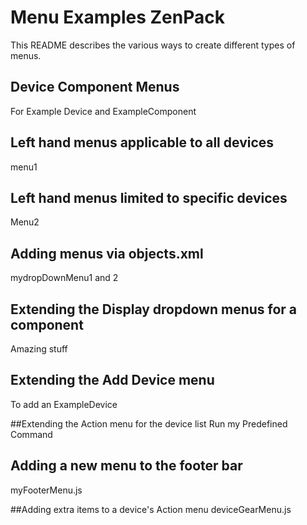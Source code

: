 # Menu Examples ZenPack 
This README describes  the various ways to create different types of menus.

## Device Component Menus
For Example Device and ExampleComponent

## Left hand menus applicable to all devices
menu1

## Left hand menus limited to specific devices
Menu2

## Adding menus via objects.xml
mydropDownMenu1 and 2

## Extending the Display dropdown menus for a component
Amazing stuff

## Extending the Add Device menu
To add an ExampleDevice

##Extending the Action menu for the device list
Run my Predefined Command

## Adding a new menu to the footer bar
myFooterMenu.js

##Adding extra items to a device's Action menu
deviceGearMenu.js

